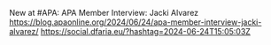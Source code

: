 New at #APA: APA Member Interview: Jacki Alvarez https://blog.apaonline.org/2024/06/24/apa-member-interview-jacki-alvarez/ https://social.dfaria.eu/?hashtag=2024-06-24T15:05:03Z